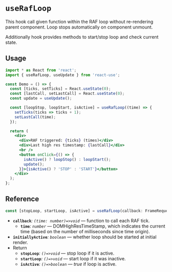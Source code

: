 # `useRafLoop`

This hook call given function within the RAF loop without re-rendering parent component.
Loop stops automatically on component unmount.

Additionally hook provides methods to start/stop loop and check current state.

## Usage

```jsx
import * as React from 'react';
import { useRafLoop, useUpdate } from 'react-use';

const Demo = () => {
  const [ticks, setTicks] = React.useState(0);
  const [lastCall, setLastCall] = React.useState(0);
  const update = useUpdate();

  const [loopStop, loopStart, isActive] = useRafLoop((time) => {
    setTicks(ticks => ticks + 1);
    setLastCall(time);
  });

  return (
    <div>
      <div>RAF triggered: {ticks} (times)</div>
      <div>Last high res timestamp: {lastCall}</div>
      <br />
      <button onClick={() => {
        isActive() ? loopStop() : loopStart();
        update();
      }}>{isActive() ? 'STOP' : 'START'}</button>
    </div>
  );
};
```

## Reference

```ts
const [stopLoop, startLoop, isActive] = useRafLoop(callback: FrameRequestCallback, initiallyActive = true);
```
* **`callback`**_: `(time: number)=>void`_ &mdash; function to call each RAF tick.
    * **`time`**_: `number`_ &mdash; DOMHighResTimeStamp, which indicates the current time (based on the number of milliseconds since time origin).
* **`initiallyActive`**_: `boolean`_ &mdash; whether loop should be started at initial render.
* Return
    * **`stopLoop`**_: `()=>void`_ &mdash; stop loop if it is active.
    * **`startLoop`**_: `()=>void`_ &mdash; start loop if it was inactive.
    * **`isActive`**_: `()=>boolean`_ &mdash; _true_ if loop is active.

